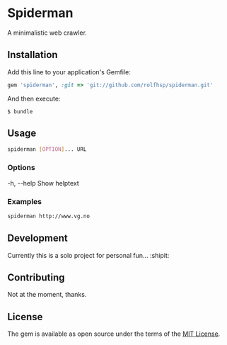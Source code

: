 # Spiderman

A minimalistic web crawler.

## Installation

Add this line to your application's Gemfile:

```ruby
gem 'spiderman', :git => 'git://github.com/rolfhsp/spiderman.git'
```

And then execute:

    $ bundle

## Usage

```bash
spiderman [OPTION]... URL
```

### Options
-h, --help      Show helptext

### Examples
```bash
spiderman http://www.vg.no
```

## Development

Currently this is a solo project for personal fun...
:shipit:

## Contributing

Not at the moment, thanks.

## License

The gem is available as open source under the terms of the [MIT License](http://opensource.org/licenses/MIT).

